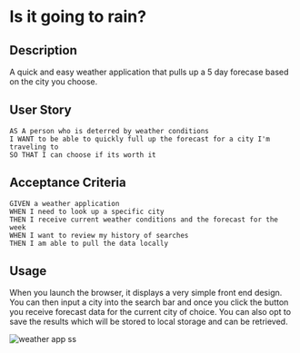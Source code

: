 # Is it going to rain?

## Description

A quick and easy weather application that pulls up a 5 day forecase based on the city you choose.

## User Story

```
AS A person who is deterred by weather conditions
I WANT to be able to quickly full up the forecast for a city I'm traveling to
SO THAT I can choose if its worth it
```

## Acceptance Criteria

```
GIVEN a weather application
WHEN I need to look up a specific city
THEN I receive current weather conditions and the forecast for the week
WHEN I want to review my history of searches
THEN I am able to pull the data locally

```

## Usage

When you launch the browser, it displays a very simple front end design. You can then input a city into the search bar and once you click the button you receive forecast data for the current city of choice. You can also opt to save the results which will be stored to local storage and can be retrieved. 

![weather app ss](https://user-images.githubusercontent.com/112601209/224466542-3f50d2b1-42a6-4a89-945a-6c40a8e1699d.jpg)
